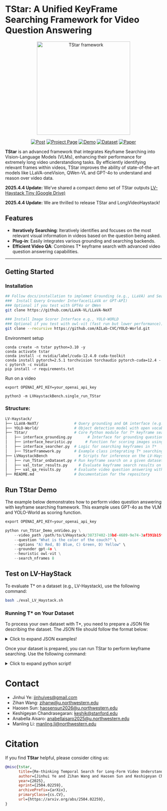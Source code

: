 # TStar: A Unified KeyFrame Searching Framework for Video Question Answering

<p align="center">
  <picture>
      <img src="https://github.com/user-attachments/assets/4ce88690-ebbb-41ab-bdbd-522cb63762db" alt="TStar framework" height="300">
  </picture>
</p>

<p align="center">
    <a href="#"><img src="https://img.shields.io/badge/🔍_Post-7588C0?style=for-the-badge&logoColor=white" alt="Post"></a>
    <a href="https://longvideohaystack.github.io/"><img src="https://img.shields.io/badge/🏠_Project_Page-5B8CD8?style=for-the-badge&logoColor=white" alt="Project Page"></a>
    <a href="https://www.lvhaystackai.com"><img src="https://img.shields.io/badge/🎮_Demo-9E75D8?style=for-the-badge&logoColor=white" alt="Demo"></a>
    <a href="https://huggingface.co/datasets/LVHaystack/LongVideoHaystack"><img src="https://img.shields.io/badge/🗃️_Dataset-5BAAD8?style=for-the-badge&logoColor=white" alt="Dataset"></a>
    <a href="https://arxiv.org/abs/2504.02259"><img src="https://img.shields.io/badge/📄_Paper-D86BDB?style=for-the-badge&logoColor=white" alt="Paper"></a>
</p>

**TStar** is an advanced framework that integrates Keyframe Searching into Vision-Language Models (VLMs), enhancing their performance for extremely long video understandiong tasks. By efficiently identifying relevant frames within videos, TStar improves the ability of state-of-the-art models like LLaVA-oneVision, QWen-VL and GPT-4o to understand and reason over video data.


**2025.4.4 Update:** We’ve shared a compact demo set of TStar outputs [LV-Haystack Tiny (Google Drive)](https://drive.google.com/drive/folders/1ig0XtZqGFYwERkARxCQMqIyKQjrtxcrx?usp=sharing)

**2025.4.4 Update:** We are thrilled to release TStar and LongVideoHaystack!


## Features
- **Iteratively Searching**: Iteratively identifies and focuses on the most relevant visual information in videos based on the question being asked.
- **Plug-in**: Easily integrates various grounding and searching backends.
- **Efficient Video QA**: Combines T* keyframe search with advanced video question answering capabilities.

---

## Getting Started
### Installation

```bash
## Follow docs/installation to implemet Grounding (e.g., LLaVA) and Searching (e.g., YOLO) Function
###  Install Query Grounder Interface(LLaVA or GPT-API) 
### Optional if you test with GPT4o or QWen
git clone https://github.com/LLaVA-VL/LLaVA-NeXT  

### Install Image Scorer Interface e.g., YOLO-WORLD 
### Optional if you test with owl-vit (fast run but lower performance))
git clone --recursive https://github.com/AILab-CVC/YOLO-World.git
```

Environment setup
```
conda create -n tstar python=3.10 -y
conda activate tstar
conda install -c nvidia/label/cuda-12.4.0 cuda-toolkit
conda install pytorch=2.5.1 torchvision torchaudio pytorch-cuda=12.4 -c pytorch -c nvidia
pip install -r requirements.txt
```

Run on a video
```
export OPENAI_API_KEY=your_openai_api_key

python3 -m LVHaystackBench.single_run_TStar
```

### Structure:
```bash
LV-Haystack/
├── LLaVA-NeXT/                # Query grounding and QA interface (e.g., LLaVA or GPT-4 API, or QWen from HF)
├── YOLO-World/                # Object detection model with open vocabulary (optional)
├── TStar/                     # Core Python module for T* keyframe search 
│   ├── interface_grounding.py       # Interface for grounding questions with VLMs
│   ├── interface_heuristic.py      # Function for scoring images using YOLO
│   ├── interface_searcher.py  # Logic for searching keyframes in T*
│   ├── TStarFramework.py      # Example class integrating T* searching with QA
├── LVHaystackBench              # Scripts for inference on the LV-Haystack dataset
│   ├── run_TStar_onDataset.py # Run keyframe search on a given dataset (e.g., LongVideoBench)
│   ├── val_tstar_results.py     # Evaluate keyframe search results on LV-Haystack
│   ├── val_qa_results.py      # Evaluate video question answering with searched keyframes
├── README.md                  # Documentation for the repository


```

## Run TStar Demo

The example below demonstrates how to perform video question answering with keyframe searching framework. This example uses GPT-4o as the VLM and YOLO-World as scoring function.

```python
export OPENAI_API_KEY=your_openai_api_key

python run_TStar_Demo_onVideo.py \
    --video_path /path/to/LVHaystack/38737402-19bd-4689-9e74-3af391b15feb.mp4 \
    --question "What is the color of the couch?" \
    --options "A) Red, B) Blue, C) Green, D) Yellow" \
    --grounder gpt-4o \
    --heuristic owl-vit \
    --search_nframes 8
```

## Test on LV-HayStack
To evaluate T* on a dataset (e.g., LV-Haystack), use the following command:

```bash
bash ./eval_LV_Haystack.sh
```
</details>



### Running T* on Your Dataset

To process your own dataset with T*, you need to prepare a JSON file describing the dataset. The JSON file should follow the format below:
<details>
  <summary>Click to expand JSON examples!</summary>
  
```bash
[
    {
        "file_name": "example_video.mp4",
        "question": "What is the color of the couch?",
        "choices": {
            "A": "Red",
            "B": "Blue",
            "C": "Green",
            "D": "Yellow"
        },
        "frame_indexes": [10, 50, 100]  // Optional: Use this for specific frame sampling
    },
    {
        "file_name": "another_video.mp4",
        "question": "What object is next to the chair?",
        "choices": {
            "A": "Table",
            "B": "Lamp",
            "C": "Sofa",
            "D": "Bookshelf"
        }
    }
]
```
</details>

Once your dataset is prepared, you can run TStar to perform keyframe searching. Use the following command:

<details>
  <summary>Click to expand python script!</summary>
  
```python
python ./run_TStar_onDataset.py \
    --dataset_meta LVHaystack/LongVideoHaystack \
    --split test_tiny \
    --video_root ./Datasets/ego4d_data/ego4d_data/v1/256p \
    --output_json_name TStar_LVHaystack_tiny.json \
    --grounder gpt-4o \
    --heuristic owl-vit \
    --search_nframes 8
# new you have add predict frame index in your annotations json
# and sampine frame with the T* prediction for your works!

```
</details>

# Contact
- Jinhui Ye: jinhuiyes@gmail.com
- Zihan Wang: zihanw@u.northwestern.edu
- Haosen Sun: haosensun2026@u.northwestern.edu
- Keshigeyan Chandrasegaran: keshik@stanford.edu
- Anabella Aisaro: anabellaisaro2025@u.northwestern.edu
- Manling Li: manling.li@northwestern.edu

# Citation
If you find **TStar** helpful, please consider citing us:

```bibtex
@misc{tstar,
      title={Re-thinking Temporal Search for Long-Form Video Understanding}, 
      author={Jinhui Ye and Zihan Wang and Haosen Sun and Keshigeyan Chandrasegaran and Zane Durante and Cristobal Eyzaguirre and Yonatan Bisk and Juan Carlos Niebles and Ehsan Adeli and Li Fei-Fei and Jiajun Wu and Manling Li},
      year={2025},
      eprint={2504.02259},
      archivePrefix={arXiv},
      primaryClass={cs.CV},
      url={https://arxiv.org/abs/2504.02259}, 
}
```
